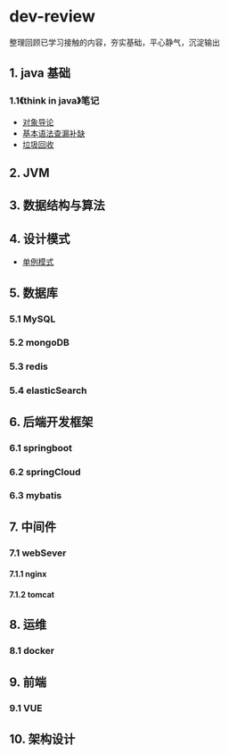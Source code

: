 # dev-review
整理回顾已学习接触的内容，夯实基础，平心静气，沉淀输出
## 1. java 基础
### 1.1《think in java》笔记
- [对象导论](/java基础/对象导论.md)
- [基本语法查漏补缺](/java基础/基本语法查漏补缺.md)
- [垃圾回收](/java基础/垃圾回收算法.md)
## 2. JVM
## 3. 数据结构与算法
## 4. 设计模式
- [单例模式](/设计模式/单例模式.md)
## 5. 数据库
### 5.1 MySQL
### 5.2 mongoDB
### 5.3 redis
### 5.4 elasticSearch
## 6. 后端开发框架
### 6.1 springboot
### 6.2 springCloud
### 6.3 mybatis
## 7. 中间件
### 7.1 webSever
#### 7.1.1 nginx
#### 7.1.2 tomcat
## 8. 运维
### 8.1 docker
## 9. 前端
### 9.1 VUE
## 10. 架构设计
